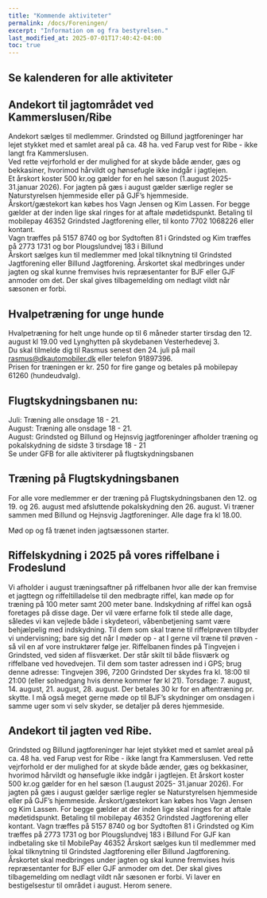 ```yaml
---
title: "Kommende aktiviteter"
permalink: /docs/Foreningen/
excerpt: "Information om og fra bestyrelsen."
last_modified_at: 2025-07-01T17:40:42-04:00
toc: true
---
```

## Se kalenderen for alle aktiviteter   
## Andekort til jagtområdet ved Kammerslusen/Ribe     
Andekort sælges til medlemmer.
Grindsted og Billund jagtforeninger har lejet stykket med et samlet areal på ca. 48 ha. ved Farup vest for Ribe - ikke langt fra Kammerslusen.     
Ved rette vejrforhold er der mulighed for at skyde både ænder, gæs og bekkasiner, hvorimod hårvildt og hønsefugle ikke indgår i jagtlejen.     
Et årskort koster 500 kr.og gælder for en hel sæson (1.august 2025- 31.januar 2026). For jagten på gæs i august gælder særlige regler se Naturstyrelsen hjemmeside eller på GJF’s hjemmeside.     
Årskort/gæstekort kan købes hos Vagn Jensen og Kim Lassen. For begge gælder at der inden lige skal ringes for at aftale mødetidspunkt. Betaling til mobilepay 46352 Grindsted Jagtforening eller, til konto 7702 1068226 eller kontant.     
Vagn træffes på 5157 8740 og bor Sydtoften 81 i Grindsted og Kim træffes på 2773 1731 og bor Plougslundvej 183 i Billund     
Årskort sælges kun til medlemmer med lokal tilknytning til Grindsted Jagtforening eller Billund Jagtforening. Årskortet skal medbringes under jagten og skal kunne fremvises hvis repræsentanter for BJF eller GJF anmoder om det. Der skal gives tilbagemelding om nedlagt vildt når sæsonen er forbi.    



## Hvalpetræning for unge hunde
Hvalpetræning for helt unge hunde op til 6 måneder starter tirsdag den 12. august kl 19.00 ved Lynghytten på skydebanen Vesterhedevej 3.   
Du skal tilmelde dig til Rasmus senest den 24. juli på mail rasmus@dkautomobiler.dk eller telefon 91897396.   
Prisen for træningen er kr. 250 for fire gange og betales på mobilepay 61260 (hundeudvalg).     
## Flugtskydningsbanen nu:      
Juli: Træning alle onsdage 18 - 21.    
August: Træning alle onsdage 18 - 21.    
August: Grindsted og Billund og Hejnsvig jagtforeninger afholder træning og pokalskydning de sidste 3 tirsdage 18 - 21         
Se under GFB for alle aktiviterer på flugtskydningsbanen
## Træning på Flugtskydningsbanen
For alle vore medlemmer er der træning på Flugtskydningsbanen den 12. og 19. og 26. august med afsluttende pokalskydning den 26. august. Vi træner sammen med Billund og Hejnsvig Jagtforeninger. Alle dage fra kl 18.00. 

Mød op og få trænet inden jagtsæssonen starter.    

## Riffelskydning i 2025 på vores riffelbane i Frodeslund 
Vi afholder i august træningsaftner på riffelbanen hvor alle der kan fremvise et jagttegn og riffeltilladelse til den medbragte riffel, kan møde op for træning på 100 meter samt 200 meter bane. Indskydning af riffel kan også foretages på disse dage. Der vil være erfarne folk til stede alle dage, således vi kan vejlede både i skydeteori, våbenbetjening samt være behjælpelig med indskydning. 
Til dem som skal træne til riffelprøven tilbyder vi undervisning; bare sig det når I møder op - at I gerne vil træne til prøven - så vil en af vore instruktører følge jer. 
Riffelbanen findes på Tingvejen i Grindsted, ved siden af flisværket. 
Der står skilt til både flisværk og riffelbane ved hovedvejen. Til dem som taster adressen ind i GPS; brug denne adresse: Tingvejen 396, 7200 Grindsted 
Der skydes fra kl. 18:00 til 21:00 (eller solnedgang hvis denne kommer før kl 21). 
Torsdage: 7. august, 14. august, 21. august, 28. august. 
Der betales 30 kr for en aftentræning pr. skytte. 
I må også meget gerne møde op til BJF’s skydninger om onsdagen i samme uger som vi selv skyder, se detaljer på deres hjemmeside.

## Andekort til jagten ved Ribe. 
Grindsted og Billund jagtforeninger har lejet stykket med et samlet areal på ca. 48 ha. ved Farup vest for Ribe - ikke langt fra Kammerslusen. 
Ved rette vejrforhold er der mulighed for at skyde både ænder, gæs og bekkasiner, hvorimod hårvildt og hønsefugle ikke indgår i jagtlejen. 
Et årskort koster 500 kr.og gælder for en hel sæson (1.august 2025- 31.januar 2026). For jagten på gæs i august gælder særlige regler se Naturstyrelsen hjemmeside eller på GJF’s hjemmeside. 
Årskort/gæstekort kan købes hos Vagn Jensen og Kim Lassen. For begge gælder at der inden lige skal ringes for at aftale mødetidspunkt. Betaling til mobilepay 46352 Grindsted Jagtforening eller kontant. 
Vagn træffes på 5157 8740 og bor Sydtoften 81 i Grindsted og Kim træffes på 2773 1731 og bor Plougslundvej 183 i Billund 
For GJF kan indbetaling ske til MobilePay 46352 
Årskort sælges kun til medlemmer med lokal tilknytning til Grindsted Jagtforening eller Billund Jagtforening. Årskortet skal medbringes under jagten og skal kunne fremvises hvis repræsentanter for BJF eller GJF anmoder om det. Der skal gives tilbagemelding om nedlagt vildt når sæsonen er forbi. 
Vi laver en bestigelsestur til området i august. Herom senere. 



